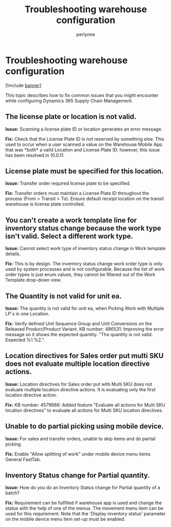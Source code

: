 ﻿---
# required metadata

title: Troubleshooting warehouse configuration
description: This topic describes how to fix common issues that you might encounter while configuring Dynamics 365 Supply Chain Management.
author: perlynne
manager: tfehr
ms.date: 10/19/2020
ms.topic: article
ms.prod: 
ms.service: dynamics-ax-applications
ms.technology: 

# optional metadata

ms.search.form: 
# ROBOTS: 
audience: Application user
# ms.devlang: 
ms.reviewer: kamaybac
ms.search.scope: Core, Operations
# ms.tgt_pltfrm: 
ms.custom: 
ms.assetid: 
ms.search.region: Global
# ms.search.industry: 
ms.author: perlynne
ms.search.validFrom: 2020-10-19
ms.dyn365.ops.version: 10.0.15
---

# Troubleshooting warehouse configuration

<!-- KFM: Everywhere: fix capitalization. Only proper names and registered trademarks should be capitalized. -->

[!include [banner](../includes/banner.md)]

This topic describes how to fix common issues that you might encounter while configuring Dynamics 365 Supply Chain Management.

## The license plate or location is not valid.
<!-- KFM: Is this an error message? If so, it should be labelled as such and put in quotes. -->

**Issue:** Scanning a license plate ID or location generates an error message.

**Fix:** Check that the License Plate ID is not reserved by something else. This used to occur when a user scanned a value on the Warehouse Mobile App that was \*both\* a valid Location and License Plate ID; however, this issue has been resolved in 10.0.11.

## License plate must be specified for this location.
<!-- KFM: Is this an error message? If so, it should be labelled as such and put in quotes. -->

**Issue:** Transfer order required license plate to be specified.

**Fix:** Transfer orders must maintain a License Plate ID throughout the process (From &gt; Transit &gt; To). Ensure default receipt location on the transit warehouse is license plate controlled.

## You can't create a work template line for inventory status change because the work type isn't valid. Select a different work type.
<!-- KFM: Is this an error message? If so, it should be labelled as such and put in quotes. -->
**Issue:** Cannot select work type of inventory status change in Work template details.

**Fix:** This is by design. The inventory status change work order type is only used by system processes and is not configurable. Because the list of work order types is just enum values, they cannot be filtered out of the Work Template drop-down view.

## The Quantity is not valid for unit ea.

**Issue:** The quantity is not valid for unit ea, when Picking Work with Multiple LP´s in one Location.

**Fix:** Verify defined Unit Sequence Group and Unit Conversions on the Released Product/Product Variant. KB number: 486531: Improving the error message so it shows the expected quantity. "The quantity is not valid. Expected %1 %2.".

## Location directives for Sales order put multi SKU does not evaluate multiple location directive actions.

**Issue:** Location directives for Sales order put with Multi SKU does not evaluate multiple location directive actions. It is evaluating only the first location directive action.

**Fix:** KB number: 4579866: Added feature "Evaluate all actions for Multi SKU location directives" to evaluate all actions for Multi SKU location directives.

## Unable to do partial picking using mobile device.

**Issue:** For sales and transfer orders, unable to skip items and do partial picking.

**Fix:** Enable "Allow splitting of work" under mobile device menu items General FastTab.

## Inventory Status change for Partial quantity.

**Issue:** How do you do an Inventory Status change for Partial quantity of a batch?

**Fix:** Requirement can be fulfilled if warehouse app is used and change the status with the help of one of the menus. The movement menu item can be used for this requirement. Note that the 'Display inventory status' parameter on the mobile device menu item set-up must be enabled.

